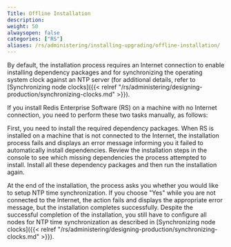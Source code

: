 ```yaml
---
Title: Offline Installation
description: 
weight: 50
alwaysopen: false
categories: ["RS"]
aliases: /rs/administering/installing-upgrading/offline-installation/
---
```

By default, the installation process requires an Internet connection to
enable installing dependency packages and for synchronizing the
operating system clock against an NTP server (for additional details,
refer to [Synchronizing node
clocks]({{< relref "/rs/administering/designing-production/synchronizing-clocks.md" >}}).

If you install Redis Enterprise Software (RS) on a machine with no
Internet connection, you need to perform these two tasks manually, as
follows:

First, you need to install the required dependency packages. When RS is
installed on a machine that is not connected to the Internet, the
installation process fails and displays an error message informing you
it failed to automatically install dependencies. Review the installation
steps in the console to see which missing dependencies the process
attempted to install. Install all these dependency packages and then run
the installation again.

At the end of the installation, the process asks you whether you would
like to setup NTP time synchronization. If you choose "Yes" while you
are not connected to the Internet, the action fails and displays the
appropriate error message, but the installation completes successfully.
Despite the successful completion of the installation, you still have to
configure all nodes for NTP time synchronization as described
in [Synchronizing node
clocks]({{< relref "/rs/administering/designing-production/synchronizing-clocks.md" >}}).
